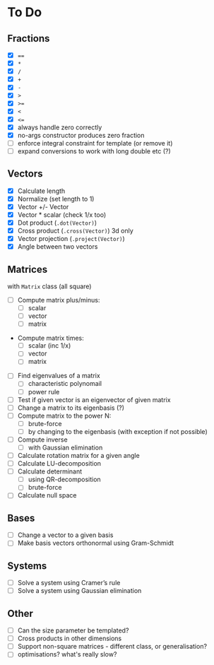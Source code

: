 # To Do

## Fractions
- [x] `==`
- [x] `*`
- [x] `/`
- [x] `+`
- [x] `-`
- [x] `>`
- [x] `>=`
- [x] `<`
- [x] `<=`
- [x] always handle zero correctly
- [x] no-args constructor produces zero fraction
- [ ] enforce integral constraint for template (or remove it)
- [ ] expand conversions to work with long double etc (?)

## Vectors
- [x] Calculate length 
- [x] Normalize (set length to 1)
- [x] Vector +/- Vector
- [x] Vector * scalar (check 1/x too)
- [x] Dot product (`.dot(Vector)`)
- [x] Cross product (`.cross(Vector)`) 3d only
- [x] Vector projection (`.project(Vector)`)
- [x] Angle between two vectors

## Matrices
with `Matrix` class (all square)
- [ ] Compute matrix plus/minus:
  - [ ] scalar
  - [ ] vector
  - [ ] matrix
- Compute matrix times:
  - [ ] scalar (inc 1/x)
  - [ ] vector
  - [ ] matrix
- [ ] Find eigenvalues of a matrix
  - [ ] characteristic polynomail
  - [ ] power rule
- [ ] Test if given vector is an eigenvector of given matrix
- [ ] Change a matrix to its eigenbasis (?)
- [ ] Compute matrix to the power N:
  - [ ] brute-force
  - [ ] by changing to the eigenbasis (with exception if not possible)
- [ ] Compute inverse
  - [ ] with Gaussian elimination
- [ ] Calculate rotation matrix for a given angle
- [ ] Calculate LU-decomposition
- [ ] Calculate determinant
  - [ ] using QR-decomposition
  - [ ] brute-force
- [ ] Calculate null space

## Bases
- [ ] Change a vector to a given basis
- [ ] Make basis vectors orthonormal using Gram-Schmidt
  
## Systems
- [ ] Solve a system using Cramer’s rule
- [ ] Solve a system using Gaussian elimination

## Other
- [ ] Can the size parameter be templated?
- [ ] Cross products in other dimensions
- [ ] Support non-square matrices - different class, or generalisation?
- [ ] optimisations? what's really slow? 